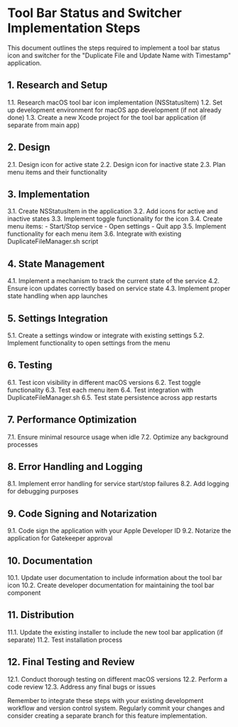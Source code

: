 # Tool Bar Status and Switcher Implementation Steps

This document outlines the steps required to implement a tool bar status icon and switcher for the "Duplicate File and Update Name with Timestamp" application.

## 1. Research and Setup

1.1. Research macOS tool bar icon implementation (NSStatusItem)
1.2. Set up development environment for macOS app development (if not already done)
1.3. Create a new Xcode project for the tool bar application (if separate from main app)

## 2. Design

2.1. Design icon for active state
2.2. Design icon for inactive state
2.3. Plan menu items and their functionality

## 3. Implementation

3.1. Create NSStatusItem in the application
3.2. Add icons for active and inactive states
3.3. Implement toggle functionality for the icon
3.4. Create menu items:
    - Start/Stop service
    - Open settings
    - Quit app
3.5. Implement functionality for each menu item
3.6. Integrate with existing DuplicateFileManager.sh script

## 4. State Management

4.1. Implement a mechanism to track the current state of the service
4.2. Ensure icon updates correctly based on service state
4.3. Implement proper state handling when app launches

## 5. Settings Integration

5.1. Create a settings window or integrate with existing settings
5.2. Implement functionality to open settings from the menu

## 6. Testing

6.1. Test icon visibility in different macOS versions
6.2. Test toggle functionality
6.3. Test each menu item
6.4. Test integration with DuplicateFileManager.sh
6.5. Test state persistence across app restarts

## 7. Performance Optimization

7.1. Ensure minimal resource usage when idle
7.2. Optimize any background processes

## 8. Error Handling and Logging

8.1. Implement error handling for service start/stop failures
8.2. Add logging for debugging purposes

## 9. Code Signing and Notarization

9.1. Code sign the application with your Apple Developer ID
9.2. Notarize the application for Gatekeeper approval

## 10. Documentation

10.1. Update user documentation to include information about the tool bar icon
10.2. Create developer documentation for maintaining the tool bar component

## 11. Distribution

11.1. Update the existing installer to include the new tool bar application (if separate)
11.2. Test installation process

## 12. Final Testing and Review

12.1. Conduct thorough testing on different macOS versions
12.2. Perform a code review
12.3. Address any final bugs or issues

Remember to integrate these steps with your existing development workflow and version control system. Regularly commit your changes and consider creating a separate branch for this feature implementation.